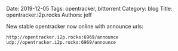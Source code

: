 Date: 2019-12-05
Tags: opentracker, bittorrent
Category: blog
Title: opentracker.i2p.rocks
Authors: jeff

New stable opentracker now online with announce urls:

    http://opentracker.i2p.rocks:6969/announce
    udp://opentracker.i2p.rocks:6969/announce
